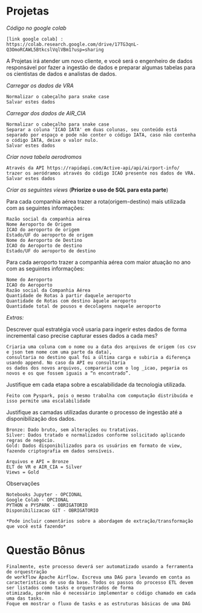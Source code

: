 # Projetas
*Código no google colab*

	[link google colab] : https://colab.research.google.com/drive/17TG3qnL-Q3OmoRCAWL5BtkcslVqlVBm1?usp=sharing


  A Projetas irá atender um novo cliente, e você será o engenheiro de dados responsável por fazer a ingestão de dados e preparar algumas tabelas para os cientistas de dados e analistas de dados.

*Carregar os dados de VRA*

	Normalizar o cabeçalho para snake case
	Salvar estes dados
	
*Carregar dos dados de AIR_CIA*

	Normalizar o cabeçalho para snake case
	Separar a coluna 'ICAO IATA' em duas colunas, seu conteúdo está separado por espaço e pode não conter o código IATA, caso não contenha o código IATA, deixe o valor nulo.
	Salvar estes dados

*Criar nova tabela aerodromos*

	Através da API https://rapidapi.com/Active-api/api/airport-info/ trazer os aeródramos através do código ICAO presente nos dados de VRA.
	Salvar estes dados

*Criar as seguintes views*
(**Priorize o uso de SQL para esta parte**)

Para cada companhia aérea trazer a rota(origem-destino) mais utilizada com as seguintes informações:

	Razão social da companhia aérea
	Nome Aeroporto de Origem
	ICAO do aeroporto de origem
	Estado/UF do aeroporto de origem
	Nome do Aeroporto de Destino
	ICAO do Aeroporto de destino
	Estado/UF do aeroporto de destino

Para cada aeroporto trazer a companhia aérea com maior atuação no ano com as seguintes informações:

	Nome do Aeroporto
    ICAO do Aeroporto
    Razão social da Companhia Aérea
    Quantidade de Rotas à partir daquele aeroporto
    Quantidade de Rotas com destino àquele aeroporto
    Quantidade total de pousos e decolagens naquele aeroporto	

*Extras:*

Descrever qual estratégia você usaria para ingerir estes dados de forma incremental caso precise capturar esses dados a cada mes?
	  
	Criaria uma coluna com o nome ou a data dos arquivos de origem (os csv e json tem nome com uma parte da data), 
    consultaria no destino qual foi a última carga e subiria a diferença usando append. No caso da API eu consultaria 
    os dados dos novos arquivos, compararia com o log _icao, pegaria os novos e os que fossem iguais a “n encontrado”.
	
Justifique em cada etapa sobre a escalabilidade da tecnologia utilizada.
	  
	Feito com Pyspark, pois o mesmo trabalha com computação distribuída e isso permite uma escalabilidade
	  
Justifique as camadas utilizadas durante o processo de ingestão até a disponibilização dos dados.
	  
	Bronze: Dado bruto, sem alterações ou tratativas.
	Silver: Dados tratado e normalizados conforme solicitado aplicando regras de negócio.
	Gold: Dados disponibilizados para os usuários em formato de view, fazendo criptografia em dados sensíveis.

    Arquivos e API = Bronze
    ELT de VR e AIR_CIA = Silver
    Views = Gold

Observações

	Notebooks Jupyter - OPCIONAL
    Google Colab - OPCIONAL
    PYTHON e PYSPARK - OBRIGATORIO 
    Disponibilizacao GIT - OBRIGATORIO
      
    *Pode incluir comentários sobre a abordagem de extração/transformação que você está fazendo*


# **Questão Bônus**

	Finalmente, este processo deverá ser automatizado usando a ferramenta de orquestração
    de workflow Apache Airflow. Escreva uma DAG para levando em conta as
    características de uso da base. Todos os passos do processo ETL devem ser listados como tasks e orquestrados de forma
    otimizada, porém não é necessário implementar o código chamado em cada uma das tasks.
    Foque em mostrar o fluxo de tasks e as estruturas básicas de uma DAG
